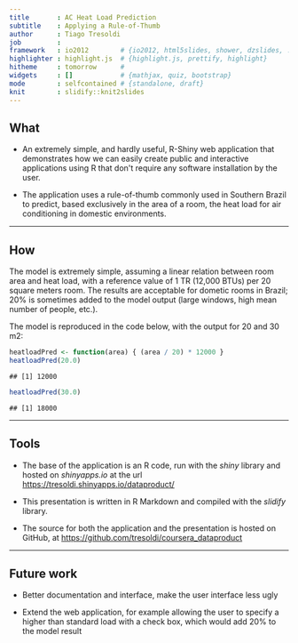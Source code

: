 ```yaml
---
title       : AC Heat Load Prediction
subtitle    : Applying a Rule-of-Thumb
author      : Tiago Tresoldi
job         : 
framework   : io2012        # {io2012, html5slides, shower, dzslides, ...}
highlighter : highlight.js  # {highlight.js, prettify, highlight}
hitheme     : tomorrow      # 
widgets     : []            # {mathjax, quiz, bootstrap}
mode        : selfcontained # {standalone, draft}
knit        : slidify::knit2slides
---
```


## What

- An extremely simple, and hardly useful, R-Shiny web application that demonstrates how we can easily create public and interactive applications using R that don't require any software installation by the user.

- The application uses a rule-of-thumb commonly used in Southern Brazil to predict, based exclusively in the area of a room, the heat load for air conditioning in domestic environments.

---

## How

The model is extremely simple, assuming a linear relation between room area and heat load, with a reference value of 1 TR (12,000 BTUs) per 20 square meters room. The results are acceptable for dometic rooms in Brazil; 20% is sometimes added to the model output (large windows, high mean number of people, etc.).

The model is reproduced in the code below, with the output for 20 and 30 m2:


```r
heatloadPred <- function(area) { (area / 20) * 12000 }
heatloadPred(20.0)
```

```
## [1] 12000
```

```r
heatloadPred(30.0)
```

```
## [1] 18000
```

---

## Tools

- The base of the application is an R code, run with the *shiny* library and hosted on *shinyapps.io* at the url https://tresoldi.shinyapps.io/dataproduct/

- This presentation is written in R Markdown and compiled with the *slidify* library.

- The source for both the application and the presentation is hosted on GitHub, at https://github.com/tresoldi/coursera_dataproduct

---

## Future work

- Better documentation and interface, make the user interface less ugly

- Extend the web application, for example allowing the user to specify a higher than standard load with a check box, which would add 20% to the model result
